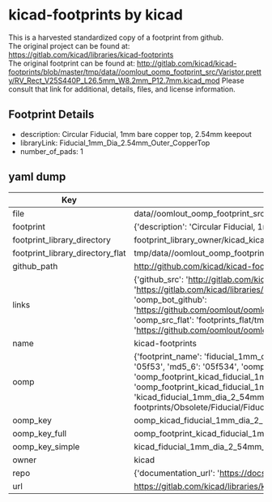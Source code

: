 # kicad-footprints by kicad  
This is a harvested standardized copy of a footprint from github.  
The original project can be found at:  
https://gitlab.com/kicad/libraries/kicad-footprints  
The original footprint can be found at:
http://gitlab.com/kicad/kicad-footprints/blob/master/tmp/data//oomlout_oomp_footprint_src/Varistor.pretty/RV_Rect_V25S440P_L26.5mm_W8.2mm_P12.7mm.kicad_mod
Please consult that link for additional, details, files, and license information.  
## Footprint Details
* description: Circular Fiducial, 1mm bare copper top, 2.54mm keepout  
* libraryLink: Fiducial_1mm_Dia_2.54mm_Outer_CopperTop  
* number_of_pads: 1  
## yaml dump  
| Key | Value |  
| --- | --- |  
| file | data//oomlout_oomp_footprint_src/kicad-footprints/Obsolete/Fiducial/Fiducial_1mm_Dia_2.54mm_Outer_CopperTop.kicad_mod |  
| footprint | {'description': 'Circular Fiducial, 1mm bare copper top, 2.54mm keepout', 'libraryLink': 'Fiducial_1mm_Dia_2.54mm_Outer_CopperTop', 'number_of_pads': 1} |  
| footprint_library_directory | footprint_library_owner/kicad_kicad-footprints/ |  
| footprint_library_directory_flat | tmp/data//oomlout_oomp_footprint_src/footprints_flat/kicad_fiducial_1mm_dia_2_54mm_outer_coppertop_fiducial_1mm_dia_2_54mm_outer_coppertop/working |  
| github_path | http://github.com/kicad/kicad-footprints/blob/master/tmp/data//oomlout_oomp_footprint_src/Obsolete/Fiducial/Fiducial_1mm_Dia_2.54mm_Outer_CopperTop.kicad_mod |  
| links | {'github_src': 'http://gitlab.com/kicad/kicad-footprints/blob/master/tmp/data//oomlout_oomp_footprint_src/Varistor.pretty/RV_Rect_V25S440P_L26.5mm_W8.2mm_P12.7mm.kicad_mod', 'github_src_repo': 'https://gitlab.com/kicad/libraries/kicad-footprints', 'oomp_bot': 'tmp/data//oomlout_oomp_footprint_src/footprints/kicad_fiducial_1mm_dia_2_54mm_outer_coppertop_fiducial_1mm_dia_2_54mm_outer_coppertop/working', 'oomp_bot_github': 'https://github.com/oomlout/oomlout_oomp_footprint_bot/tree/main/tmp/data//oomlout_oomp_footprint_src/footprints/kicad_fiducial_1mm_dia_2_54mm_outer_coppertop_fiducial_1mm_dia_2_54mm_outer_coppertop/working', 'oomp_src_flat': 'footprints_flat/tmp/data//oomlout_oomp_footprint_src/footprints_flat/kicad_fiducial_1mm_dia_2_54mm_outer_coppertop_fiducial_1mm_dia_2_54mm_outer_coppertop/working', 'oomp_src_flat_github': 'https://github.com/oomlout/oomlout_oomp_footprint_src/tree/main/tmp/data//oomlout_oomp_footprint_src/footprints_flat/kicad_fiducial_1mm_dia_2_54mm_outer_coppertop_fiducial_1mm_dia_2_54mm_outer_coppertop/working'} |  
| name | kicad-footprints |  
| oomp | {'footprint_name': 'fiducial_1mm_dia_2_54mm_outer_coppertop', 'library_name': 'fiducial_1mm_dia_2_54mm_outer_coppertop_kicad_mod', 'md5': '05f53427aabf62ed1b35a1a6635f4d13', 'md5_10': '05f53427aa', 'md5_5': '05f53', 'md5_6': '05f534', 'oomp_key': 'oomp_kicad_fiducial_1mm_dia_2_54mm_outer_coppertop_fiducial_1mm_dia_2_54mm_outer_coppertop', 'oomp_key_extra': 'oomp_footprint_kicad_fiducial_1mm_dia_2_54mm_outer_coppertop_fiducial_1mm_dia_2_54mm_outer_coppertop', 'oomp_key_full': 'oomp_footprint_kicad_fiducial_1mm_dia_2_54mm_outer_coppertop_fiducial_1mm_dia_2_54mm_outer_coppertop_05f534', 'oomp_key_simple': 'kicad_fiducial_1mm_dia_2_54mm_outer_coppertop_fiducial_1mm_dia_2_54mm_outer_coppertop', 'original_filename': 'data//oomlout_oomp_footprint_src/kicad-footprints/Obsolete/Fiducial/Fiducial_1mm_Dia_2.54mm_Outer_CopperTop.kicad_mod', 'owner_name': 'kicad'} |  
| oomp_key | oomp_kicad_fiducial_1mm_dia_2_54mm_outer_coppertop_fiducial_1mm_dia_2_54mm_outer_coppertop |  
| oomp_key_full | oomp_footprint_kicad_fiducial_1mm_dia_2_54mm_outer_coppertop_fiducial_1mm_dia_2_54mm_outer_coppertop |  
| oomp_key_simple | kicad_fiducial_1mm_dia_2_54mm_outer_coppertop_fiducial_1mm_dia_2_54mm_outer_coppertop |  
| owner | kicad |  
| repo | {'documentation_url': 'https://docs.github.com/rest/repos/repos#get-a-repository', 'message': 'Not Found'} |  
| url | https://gitlab.com/kicad/libraries/kicad-footprints |  

